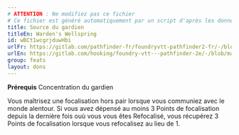 ```yaml
---
# ATTENTION : Ne modifiez pas ce fichier
# Ce fichier est généré automatiquement par un script d'après les données du module Foundry VTT officiel et de sa traduction
title: Source du gardien
titleEn: Warden's Wellspring
id: wBCt1wcgrjduwHbi
urlFr: https://gitlab.com/pathfinder-fr/foundryvtt-pathfinder2-fr/-/blob/master/data/feats/wBCt1wcgrjduwHbi.htm
urlEn: https://gitlab.com/hooking/foundry-vtt---pathfinder-2e/-/blob/master/packs/data/feats.db/warden-s-wellspring.json
group: feats
layout: dons
---
```

**Prérequis** <a class="entity-link" data-pack="pf2e.feats-srd" data-id="2aFtxqRPnC4OXUGC" draggable="true">Concentration du gardien</a>

Vous maîtrisez une focalisation hors pair lorsque vous communiez avec le monde alentour. Si vous avez dépensé au moins 3 Points de focalisation depuis la dernière fois ouù vous vous êtes <a class="entity-link" data-pack="pf2e.actionspf2e" data-id="OSefkMgojBLqmRDh" draggable="true">Refocalisé</a>, vous récupérez 3 Points de focalisation lorsque vous refocalisez au lieu de 1.


